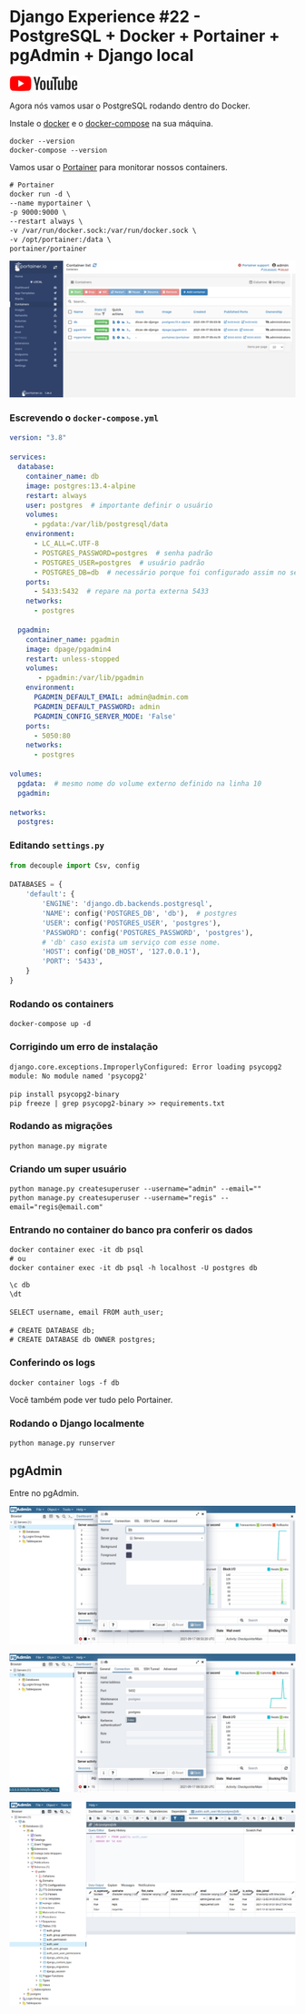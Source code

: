 # Django Experience #22 - PostgreSQL + Docker + Portainer + pgAdmin + Django local

<a href="">
    <img src="../img/youtube.png">
</a>

Agora nós vamos usar o PostgreSQL rodando dentro do Docker.

Instale o [docker](https://docs.docker.com/get-docker/) e o [docker-compose](https://docs.docker.com/compose/install/) na sua máquina.

```
docker --version
docker-compose --version
```

Vamos usar o [Portainer](https://www.portainer.io/) para monitorar nossos containers.

```
# Portainer
docker run -d \
--name myportainer \
-p 9000:9000 \
--restart always \
-v /var/run/docker.sock:/var/run/docker.sock \
-v /opt/portainer:/data \
portainer/portainer
```

![../img/portainer.png](img/portainer.png)

### Escrevendo o `docker-compose.yml`

```yml
version: "3.8"

services:
  database:
    container_name: db
    image: postgres:13.4-alpine
    restart: always
    user: postgres  # importante definir o usuário
    volumes:
      - pgdata:/var/lib/postgresql/data
    environment:
      - LC_ALL=C.UTF-8
      - POSTGRES_PASSWORD=postgres  # senha padrão
      - POSTGRES_USER=postgres  # usuário padrão
      - POSTGRES_DB=db  # necessário porque foi configurado assim no settings
    ports:
      - 5433:5432  # repare na porta externa 5433
    networks:
      - postgres

  pgadmin:
    container_name: pgadmin
    image: dpage/pgadmin4
    restart: unless-stopped
    volumes:
       - pgadmin:/var/lib/pgadmin
    environment:
      PGADMIN_DEFAULT_EMAIL: admin@admin.com
      PGADMIN_DEFAULT_PASSWORD: admin
      PGADMIN_CONFIG_SERVER_MODE: 'False'
    ports:
      - 5050:80
    networks:
      - postgres

volumes:
  pgdata:  # mesmo nome do volume externo definido na linha 10
  pgadmin:

networks:
  postgres:
```

### Editando `settings.py`

```python
from decouple import Csv, config

DATABASES = {
    'default': {
        'ENGINE': 'django.db.backends.postgresql',
        'NAME': config('POSTGRES_DB', 'db'),  # postgres
        'USER': config('POSTGRES_USER', 'postgres'),
        'PASSWORD': config('POSTGRES_PASSWORD', 'postgres'),
        # 'db' caso exista um serviço com esse nome.
        'HOST': config('DB_HOST', '127.0.0.1'),
        'PORT': '5433',
    }
}
```

### Rodando os containers

```
docker-compose up -d
```

### Corrigindo um **erro** de instalação

```
django.core.exceptions.ImproperlyConfigured: Error loading psycopg2 module: No module named 'psycopg2'

pip install psycopg2-binary
pip freeze | grep psycopg2-binary >> requirements.txt
```

### Rodando as migrações

```
python manage.py migrate
```

### Criando um super usuário

```
python manage.py createsuperuser --username="admin" --email=""
python manage.py createsuperuser --username="regis" --email="regis@email.com"
```

### Entrando no container do banco pra conferir os dados

```
docker container exec -it db psql
# ou
docker container exec -it db psql -h localhost -U postgres db
```

```
\c db
\dt

SELECT username, email FROM auth_user;

# CREATE DATABASE db;
# CREATE DATABASE db OWNER postgres;
```

### Conferindo os logs

```
docker container logs -f db
```

Você também pode ver tudo pelo Portainer.


### Rodando o Django localmente

```
python manage.py runserver
```

## pgAdmin

Entre no pgAdmin.

![../img/db01.png](img/db01.png)

![../img/db02.png](img/db02.png)

![../img/pgadmin.png](img/pgadmin.png)

